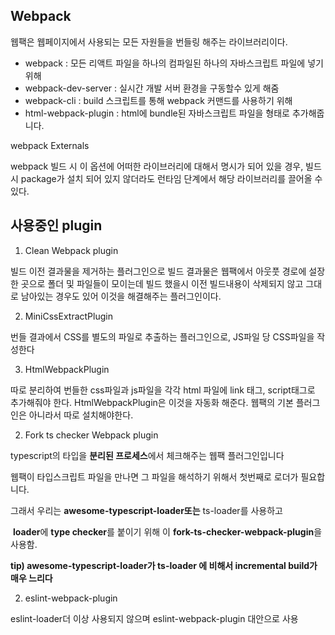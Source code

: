 ## Webpack

웹팩은 웹페이지에서 사용되는 모든 자원들을 번들링 해주는 라이브러리이다.

- webpack : 모든 리액트 파일을 하나의 컴파일된 하나의 자바스크립트 파일에 넣기 위해
- webpack-dev-server : 실시간 개발 서버 환경을 구동할수 있게 해줌
- webpack-cli : build 스크립트를 통해 webpack 커맨드를 사용하기 위해
- html-webpack-plugin : html에 bundle된 자바스크립트 파일을 <script>...</script>형태로 추가해줍니다.

webpack Externals 

webpack 빌드 시 이 옵션에 어떠한 라이브러리에 대해서 명시가 되어 있을 경우, 빌드시 package가 설치 되어 있지 않더라도 런타임 단계에서 해당 라이브러리를 끌어올 수 있다.

## 사용중인 plugin

1. Clean Webpack plugin

빌드 이전 결과물을 제거하는 플러그인으로 빌드 결과물은 웹팩에서 아웃풋 경로에 설장한 곳으로 폴더 및 파일들이 모이는데 빌드 했을시 이전 빌드내용이 삭제되지 않고 그대로 남아있는 경우도 있어 이것을 해결해주는 플러그인이다.

2. MiniCssExtractPlugin

번들 결과에서 CSS를 별도의 파일로 추출하는 플러그인으로, JS파일 당 CSS파일을 작성한다

3. HtmlWebpackPlugin

따로 분리하여 번들한 css파일과 js파일을 각각 html 파일에 link 태그, script태그로 추가해줘야 한다. HtmlWebpackPlugin은 이것을 자동화 해준다. 웹팩의 기본 플러그인은 아니라서 따로 설치해야한다.

2. Fork ts checker Webpack plugin

typescript의 타입을 **분리된 프로세스**에서 체크해주는 웹팩 플러그인입니다

웹팩이 타입스크립트 파일을 만나면 그 파일을 해석하기 위해서 첫번째로 로더가 필요합니다. 

그래서 우리는 **awesome-typescript-loader또는** ts-loader를 사용하고

 **loader**에 **type checker**를 붙이기 위해 이 **fork-ts-checker-webpack-plugin**을 사용함.

**tip) awesome-typescript-loader가 ts-loader 에 비해서 incremental build가 매우 느리다**

2. eslint-webpack-plugin

eslint-loader더 이상 사용되지 않으며 eslint-webpack-plugin 대안으로 사용